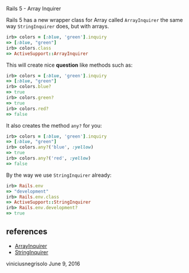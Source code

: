 Rails 5 - Array Inquirer

Rails 5 has a new wrapper class for Array called `ArrayInquirer` the same way `StringInquirer` does, but with arrays.

```ruby
irb> colors = [:blue, 'green'].inquiry
=> [:blue, "green"]
irb> colors.class
=> ActiveSupport::ArrayInquirer
```

This will create nice **question** like methods such as:

```ruby
irb> colors = [:blue, 'green'].inquiry
=> [:blue, "green"]
irb> colors.blue?
=> true
irb> colors.green?
=> true
irb> colors.red?
=> false
```

It also creates the method `any?` for you:

```ruby
irb> colors = [:blue, 'green'].inquiry
=> [:blue, "green"]
irb> colors.any?('blue', :yellow)
=> true
irb> colors.any?('red', :yellow)
=> false
```

By the way we use `StringInquirer` already:

```ruby
irb> Rails.env
=> "development"
irb> Rails.env.class
=> ActiveSupport::StringInquirer
irb> Rails.env.development?
=> true
```

## references

- [ArrayInquirer](https://github.com/rails/rails/blob/master/activesupport/lib/active_support/array_inquirer.rb)
- [StringInquirer](https://github.com/rails/rails/blob/master/activesupport/lib/active_support/string_inquirer.rb)

viniciusnegrisolo
June 9, 2016
